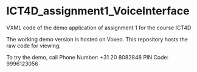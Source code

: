 # ICT4D_assignment1_VoiceInterface
VXML code of the demo application of assignment 1 for the course ICT4D

The working demo version is hosted on Voxeo. This repository hosts the raw code for viewing.

To try the demo, call
Phone Number: +31 20 8082848
PIN Code: 9996123056
